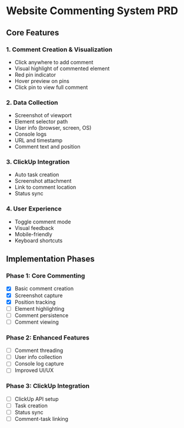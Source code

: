 # Website Commenting System PRD

## Core Features

### 1. Comment Creation & Visualization
- Click anywhere to add comment
- Visual highlight of commented element
- Red pin indicator
- Hover preview on pins
- Click pin to view full comment

### 2. Data Collection
- Screenshot of viewport
- Element selector path
- User info (browser, screen, OS)
- Console logs
- URL and timestamp
- Comment text and position

### 3. ClickUp Integration
- Auto task creation
- Screenshot attachment
- Link to comment location
- Status sync

### 4. User Experience
- Toggle comment mode
- Visual feedback
- Mobile-friendly
- Keyboard shortcuts

## Implementation Phases

### Phase 1: Core Commenting
- [x] Basic comment creation
- [x] Screenshot capture
- [x] Position tracking
- [ ] Element highlighting
- [ ] Comment persistence
- [ ] Comment viewing

### Phase 2: Enhanced Features
- [ ] Comment threading
- [ ] User info collection
- [ ] Console log capture
- [ ] Improved UI/UX

### Phase 3: ClickUp Integration
- [ ] ClickUp API setup
- [ ] Task creation
- [ ] Status sync
- [ ] Comment-task linking 